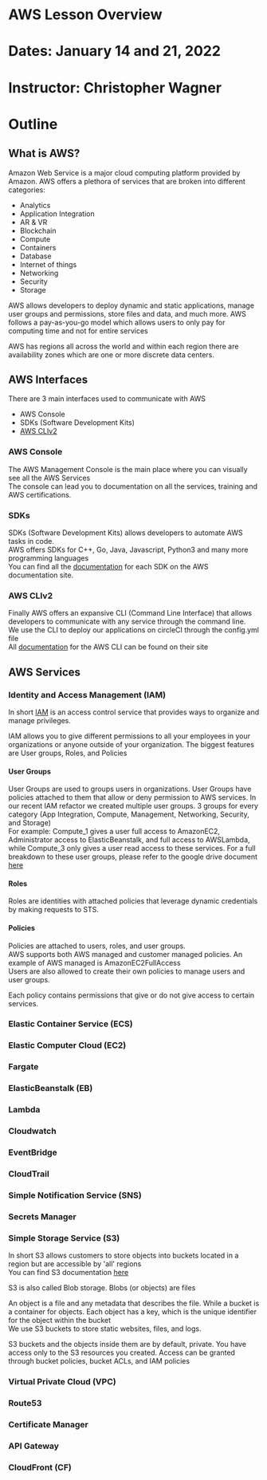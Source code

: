 # AWS Lesson Overview
# Dates: January 14 and 21, 2022
# Instructor: Christopher Wagner

# Outline
## What is AWS?
Amazon Web Service is a major cloud computing platform provided by Amazon. 
AWS offers a plethora of services that are broken into different categories:
* Analytics
* Application Integration
* AR & VR
* Blockchain
* Compute
* Containers
* Database
* Internet of things
* Networking
* Security
* Storage

AWS allows developers to deploy dynamic and static applications, manage user groups and permissions, store files and data, and much more. 
AWS follows a pay-as-you-go model which allows users to only pay for computing time and not for entire services

AWS has regions all across the world and within each region there are availability zones which are one or more discrete data centers.

## AWS Interfaces

There are 3 main interfaces used to communicate with AWS

* AWS Console
* SDKs (Software Development Kits)
* [AWS CLIv2](https://docs.aws.amazon.com/cli/latest/reference/)

### AWS Console

The AWS Management Console is the main place where you can visually see all the AWS Services <br>
The console can lead you to documentation on all the services, training and AWS certifications.


### SDKs

SDKs (Software Development Kits) allows developers to automate AWS tasks in code. <br>
AWS offers SDKs for C++, Go, Java, Javascript, Python3 and many more programming languages <br>
You can find all the [documentation](https://docs.aws.amazon.com/index.html#sdks) for each SDK on the AWS documentation site.

### AWS CLIv2

Finally AWS offers an expansive CLI (Command Line Interface) that allows developers to communicate with any service through the command line. <br>
We use the CLI to deploy our applications on circleCI through the config.yml file <br>
All [documentation](https://docs.aws.amazon.com/cli/?id=docs_gateway) for the AWS CLI can be found on their site

## AWS Services

### Identity and Access Management (IAM)

In short [IAM](https://docs.aws.amazon.com/IAM/latest/UserGuide/introduction.html) is an access control service that provides ways to organize and manage privileges. <br>

IAM allows you to give different permissions to all your employees in your organizations or anyone outside of your organization. 
The biggest features are User groups, Roles, and Policies

#### User Groups

User Groups are used to groups users in organizations. User Groups have policies attached to them that allow or deny permission to AWS services. In our recent IAM refactor we created multiple user groups. 3 groups for every category (App Integration, Compute, Management, Networking, Security, and Storage) <br>
For example: Compute_1 gives a user full access to AmazonEC2, Administrator access to ElasticBeanstalk, and full access to AWSLambda, while Compute_3 only gives a user read access to these services. For a full breakdown to these user groups, please refer to the google drive document [here](https://docs.google.com/spreadsheets/d/1HKrcq5dDfvAB6Mqk9Ipa6GlcegCP4dWbXRYpjqgsbK8/edit?usp=sharing)

#### Roles

Roles are identities with attached policies that leverage dynamic credentials by making requests to STS.

#### Policies

Policies are attached to users, roles, and user groups. <br>
AWS supports both AWS managed and customer managed policies. An example of AWS managed is AmazonEC2FullAccess 
</br>
Users are also allowed to create their own policies to manage users and user groups. <br>

Each policy contains permissions that give or do not give access to certain services.

### Elastic Container Service (ECS)

### Elastic Computer Cloud (EC2)

### Fargate 

### ElasticBeanstalk (EB)

### Lambda

### Cloudwatch

### EventBridge

### CloudTrail

### Simple Notification Service (SNS)

### Secrets Manager

### Simple Storage Service (S3)

In short S3 allows customers to store objects into buckets located in a region but are accessible by 'all' regions <br>
You can find S3 documentation [here](https://docs.aws.amazon.com/s3/?id=docs_gateway)

S3 is also called Blob storage. Blobs (or objects) are files

An object is a file and any metadata that describes the file. While a bucket is a container for objects. Each object has a key, which is the unique identifier for the object within the bucket <br>
We use S3 buckets to store static websites, files, and logs.

S3 buckets and the objects inside them are by default, private. You have access only to the S3 resources you created. Access can be granted through bucket policies, bucket ACLs, and IAM policies

### Virtual Private Cloud (VPC)

### Route53

### Certificate Manager

### API Gateway

### CloudFront (CF)




